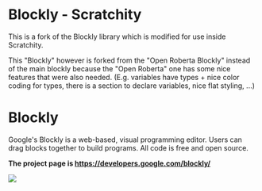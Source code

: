 # Blockly - Scratchity

This is a fork of the Blockly library which is modified for use inside Scratchity.

This "Blockly" however is forked from the "Open Roberta Blockly" instead of the main blockly because the "Open Roberta" one has some nice features that were also needed.
(E.g. variables have types + nice color coding for types, there is a section to declare variables, nice flat styling, ...)

# Blockly

Google's Blockly is a web-based, visual programming editor.  Users can drag
blocks together to build programs.  All code is free and open source.

**The project page is https://developers.google.com/blockly/**

![](https://developers.google.com/blockly/sample.png)
